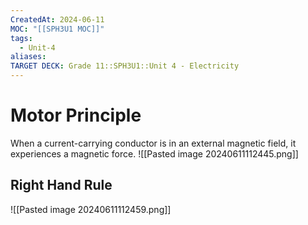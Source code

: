 ```yaml
---
CreatedAt: 2024-06-11
MOC: "[[SPH3U1 MOC]]"
tags:
  - Unit-4
aliases: 
TARGET DECK: Grade 11::SPH3U1::Unit 4 - Electricity
---
```


# Motor Principle
When a current-carrying conductor is in an external magnetic field, it experiences a magnetic force.
![[Pasted image 20240611112445.png]]
<!--ID: 1757893916028-->


## Right Hand Rule
![[Pasted image 20240611112459.png]]
<!--ID: 1757893916030-->

